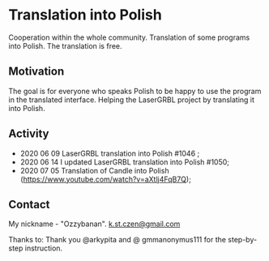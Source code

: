 # Translation into Polish
Cooperation within the whole community.
Translation of some programs into Polish.
The translation is free.

## Motivation
The goal is for everyone who speaks Polish to be happy to use the program in the translated interface.
Helping the LaserGRBL project by translating it into Polish.

## Activity
- 2020 06 09 LaserGRBL translation into Polish #1046 ;
- 2020 06 14 I updated LaserGRBL translation into Polish #1050;
- 2020 07 05 Translation of Candle into Polish (https://www.youtube.com/watch?v=aXtlj4FqB7Q);

## Contact
My nickname - "Ozzybanan".
k.st.czen@gmail.com

Thanks to:
Thank you @arkypita and @ gmmanonymus111 for the step-by-step instruction.
